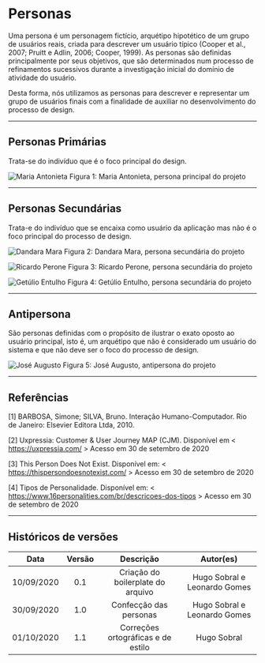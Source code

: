 # Personas

Uma persona é um personagem fictício, arquétipo hipotético de um grupo de usuários reais, criada para descrever um usuário típico (Cooper et al., 2007; Pruitt e Adlin, 2006; Cooper, 1999). As personas são definidas principalmente por seus objetivos, que são determinados num processo de refinamentos sucessivos durante a investigação inicial do domínio de atividade do usuário.

Desta forma, nós utilizamos as personas para descrever e representar um grupo de usuários finais com a finalidade de auxiliar no desenvolvimento do processo de design.

---

## Personas Primárias

Trata-se do indivíduo que é o foco principal do design.

![Maria Antonieta](../assets/images/personas/persona_maria_antonieta.png ":class=classuda")
Figura 1: Maria Antonieta, persona principal do projeto

---

## Personas Secundárias

Trata-e do indivíduo que se encaixa como usuário da aplicação mas não é o foco principal do processo de design.

![Dandara Mara](../assets/images/personas/persona_dandara_mara.png ":class=classuda")
Figura 2: Dandara Mara, persona secundária do projeto

![Ricardo Perone](../assets/images/personas/persona_ricardo_perone.png ":class=classuda")
Figura 3: Ricardo Perone, persona secundária do projeto

![Getúlio Entulho](../assets/images/personas/persona_getulio_entulho.png ":class=classuda")
Figura 4: Getúlio Entulho, persona secundária do projeto

---

## Antipersona

São personas definidas com o propósito de ilustrar o exato oposto ao usuário principal, isto é, um arquétipo que não é considerado um usuário do sistema e que não deve ser o foco do processo de design.

![José Augusto](../assets/images/personas/persona_jose_augusto.png ":class=classuda")
Figura 5: José Augusto, antipersona do projeto

---

## Referências

[1] BARBOSA, Simone; SILVA, Bruno. Interação Humano-Computador. Rio de Janeiro: Elsevier Editora Ltda, 2010.

[2] Uxpressia: Customer & User Journey MAP (CJM). Disponível em < https://uxpressia.com/ > Acesso em 30 de setembro de 2020

[3] This Person Does Not Exist. Disponível em: < https://thispersondoesnotexist.com/ > Acesso em 30 de setembro de 2020

[4] Tipos de Personalidade. Disponível em: < https://www.16personalities.com/br/descricoes-dos-tipos > Acesso em 30 de setembro de 2020

---

## Históricos de versões

|    Data    | Versão |             Descrição              |          Autor(es)           |
| :--------: | :----: | :--------------------------------: | :--------------------------: |
| 10/09/2020 |  0.1   | Criação do boilerplate do arquivo  | Hugo Sobral e Leonardo Gomes |
| 30/09/2020 |  1.0   |       Confecção das personas       | Hugo Sobral e Leonardo Gomes |
| 01/10/2020 |  1.1   | Correções ortográficas e de estilo |         Hugo Sobral          |
